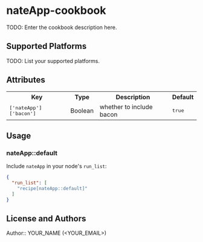 # nateApp-cookbook

TODO: Enter the cookbook description here.

## Supported Platforms

TODO: List your supported platforms.

## Attributes

<table>
  <tr>
    <th>Key</th>
    <th>Type</th>
    <th>Description</th>
    <th>Default</th>
  </tr>
  <tr>
    <td><tt>['nateApp']['bacon']</tt></td>
    <td>Boolean</td>
    <td>whether to include bacon</td>
    <td><tt>true</tt></td>
  </tr>
</table>

## Usage

### nateApp::default

Include `nateApp` in your node's `run_list`:

```json
{
  "run_list": [
    "recipe[nateApp::default]"
  ]
}
```

## License and Authors

Author:: YOUR_NAME (<YOUR_EMAIL>)
